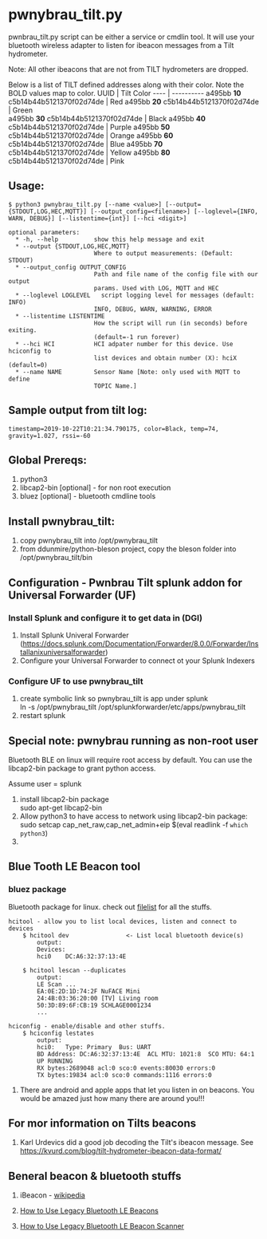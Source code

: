 # pwnybrau_tilt.py
pwnbrau_tilt.py script can be either a service or cmdlin tool.  It will use your bluetooth wireless adapter to listen for ibeacon messages from a Tilt hydrometer.  

Note:  All other ibeacons that are not from TILT hydrometers are dropped.

Below is a list of TILT defined addresses along with their color.  Note the BOLD values map to color.
UUID | Tilt Color 
---- | ---------- 
a495bb **10** c5b14b44b5121370f02d74de | Red
a495bb **20** c5b14b44b5121370f02d74de | Green    
a495bb **30** c5b14b44b5121370f02d74de | Black
a495bb **40** c5b14b44b5121370f02d74de | Purple
a495bb **50** c5b14b44b5121370f02d74de | Orange
a495bb **60** c5b14b44b5121370f02d74de | Blue
a495bb **70** c5b14b44b5121370f02d74de | Yellow
a495bb **80** c5b14b44b5121370f02d74de | Pink

## Usage:
```
$ python3 pwnybrau_tilt.py [--name <value>] [--output={STDOUT,LOG,HEC,MQTT}] [--output_config=<filename>] [--loglevel={INFO, WARN, DEBUG}] [--listentime={int}] [--hci <digit>]

optional parameters:
  * -h, --help          show this help message and exit
  * --output {STDOUT,LOG,HEC,MQTT}
                        Where to output measurements: (Default: STDOUT)
  * --output_config OUTPUT_CONFIG
                        Path and file name of the config file with our output
                        params. Used with LOG, MQTT and HEC
  * --loglevel LOGLEVEL   script logging level for messages (default: INFO)
                        INFO, DEBUG, WARN, WARNING, ERROR
  * --listentime LISTENTIME
                        How the script will run (in seconds) before exiting.
                        (default=-1 run forever)
  * --hci HCI           HCI adpater number for this device. Use hciconfig to
                        list devices and obtain number (X): hciX (default=0)
  * --name NAME         Sensor Name [Note: only used with MQTT to define 
                        TOPIC Name.]
```


## Sample output from tilt log:
    timestamp=2019-10-22T10:21:34.790175, color=Black, temp=74, gravity=1.027, rssi=-60

## Global Prereqs:
1. python3 
2. libcap2-bin [optional] - for non root execution
3. bluez [optional] - bluetooth cmdline tools


## Install pwnybrau_tilt:
1. copy pwnybrau_tilt into /opt/pwnybrau_tilt
2. from ddunmire/python-bleson project, copy the bleson folder into /opt/pwnybrau_tilt/bin


## Configuration - Pwnbrau Tilt splunk addon for Universal Forwarder (UF)
 
### Install Splunk and configure it to get data in (DGI)
1. Install Splunk Univeral Forwarder  \
     (https://docs.splunk.com/Documentation/Forwarder/8.0.0/Forwarder/Installanixuniversalforwarder)  
2. Configure your Universal Forwarder to connect ot your Splunk Indexers

### Configure UF to use pwnybrau_tilt     
1. create symbolic link so pwnybrau_tilt is app under splunk \
    ln -s /opt/pwnybrau_tilt /opt/splunkforwarder/etc/apps/pwnybrau_tilt
2. restart splunk

## Special note:  pwnybrau running as non-root user
Bluetooth BLE on linux will require root access by default.  You can use the libcap2-bin package to grant python access. 

Assume user = splunk

1. install libcap2-bin package\
    sudo apt-get libcap2-bin
2. Allow python3 to have access to network using libcap2-bin package:\
    sudo setcap cap_net_raw,cap_net_admin+eip $(eval readlink -f `which python3`)
4.

## Blue Tooth LE Beacon tool


### bluez package 
Bluetooth package for linux.  check out [filelist](https://packages.debian.org/buster/armhf/bluez/filelist) for all the stuffs.
```
hcitool - allow you to list local devices, listen and connect to devices   
    $ hcitool dev                <- List local bluetooth device(s) 
        output:
        Devices:
        hci0    DC:A6:32:37:13:4E

    $ hcitool lescan --duplicates
        output:
        LE Scan ...
        EA:0E:2D:1D:74:2F NuFACE Mini
        24:4B:03:36:20:00 [TV] Living room
        50:3D:89:6F:CB:19 SCHLAGE0001234
        ...

hciconfig - enable/disable and other stuffs.
    $ hciconfig lestates
        output: 
        hci0:   Type: Primary  Bus: UART
        BD Address: DC:A6:32:37:13:4E  ACL MTU: 1021:8  SCO MTU: 64:1
        UP RUNNING 
        RX bytes:2689048 acl:0 sco:0 events:80030 errors:0
        TX bytes:19834 acl:0 sco:0 commands:1116 errors:0

```

1. There are android and apple apps that let you listen in on beacons.  You would be amazed just how many there are around you!!!


## For mor information on Tilts beacons
1. Karl Urdevics did a good job decoding the Tilt's ibeacon message.  See https://kvurd.com/blog/tilt-hydrometer-ibeacon-data-format/

## Beneral beacon & bluetooth stuffs 
1. iBeacon - [wikipedia](https://en.wikipedia.org/wiki/IBeacon#Technical_details)
1. [How to Use Legacy Bluetooth LE Beacons](https://esf.eurotech.com/docs/how-to-user-bluetooth-le-beacons)

1. [How to Use Legacy Bluetooth LE Beacon Scanner](https://esf.eurotech.com/docs/how-to-use-bluetooth-le-beacon-scanner)